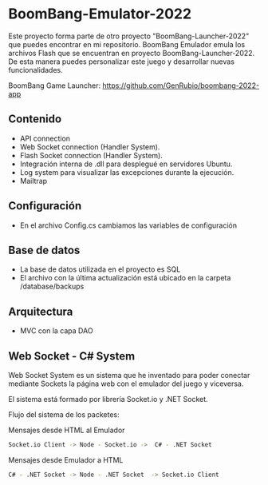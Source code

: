 # BoomBang-Emulator-2022

Este proyecto forma parte de otro proyecto "BoomBang-Launcher-2022" que puedes encontrar en mi repositorio.
BoomBang Emulador emula los archivos Flash que se encuentran en proyecto BoomBang-Launcher-2022.
De esta manera puedes personalizar este juego y desarrollar nuevas funcionalidades.

BoomBang Game Launcher: https://github.com/GenRubio/boombang-2022-app

## Contenido

 - API connection
 - Web Socket connection (Handler System).
 - Flash Socket connection (Handler System).
 - Integración interna de .dll para desplegué en servidores Ubuntu.
 - Log system para visualizar las excepciones durante la ejecución.
 - Mailtrap

## Configuración
- En el archivo Config.cs cambiamos las variables de configuración


## Base de datos
- La base de datos utilizada en el proyecto es SQL
- El archivo con la última actualización está ubicado en la carpeta /database/backups

## Arquitectura
- MVC con la capa DAO

## Web Socket - C# System

Web Socket System es un sistema que he inventado para poder conectar mediante Sockets la página web con el emulador del juego y viceversa.

El sistema está formado por librería Socket.io y .NET Socket.
>
Flujo del sistema de los packetes:
>
Mensajes desde HTML al Emulador

```sh
Socket.io Client -> Node - Socket.io ->  C# - .NET Socket
```

Mensajes desde Emulador a HTML

```sh
C# - .NET Socket -> Node - .NET Socket  -> Socket.io Client
```
